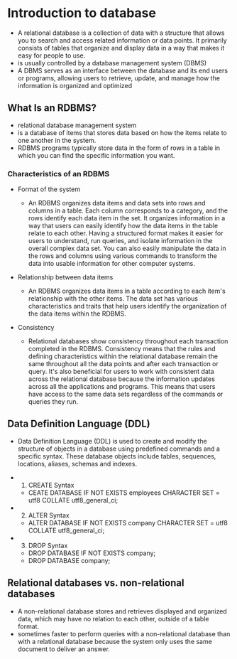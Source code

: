 # Introduction to database

- A relational database is a collection of data with a structure that allows you to search and access related information or data points. It primarily consists of tables that organize and display data in a way that makes it easy for people to use.
- is usually controlled by a database management system (DBMS)
- A DBMS serves as an interface between the database and its end users or programs, allowing users to retrieve, update, and manage how the information is organized and optimized

## What Is an RDBMS?

- relational database management system
- is a database of items that stores data based on how the items relate to one another in the system.
- RDBMS programs typically store data in the form of rows in a table in which you can find the specific information you want.

### Characteristics of an RDBMS

- Format of the system
  - An RDBMS organizes data items and data sets into rows and columns in a table. Each column corresponds to a category, and the rows identify each data item in the set. It organizes information in a way that users can easily identify how the data items in the table relate to each other. Having a structured format makes it easier for users to understand, run queries, and isolate information in the overall complex data set. You can also easily manipulate the data in the rows and columns using various commands to transform the data into usable information for other computer systems.

- Relationship between data items
  - An RDBMS organizes data items in a table according to each item's relationship with the other items. The data set has various characteristics and traits that help users identify the organization of the data items within the RDBMS.

- Consistency
  - Relational databases show consistency throughout each transaction completed in the RDBMS. Consistency means that the rules and defining characteristics within the relational database remain the same throughout all the data points and after each transaction or query. It's also beneficial for users to work with consistent data across the relational database because the information updates across all the applications and programs. This means that users have access to the same data sets regardless of the commands or queries they run.

## Data Definition Language (DDL)

- Data Definition Language (DDL) is used to create and modify the structure of objects in a database using predefined commands and a specific syntax. These database objects include tables, sequences, locations, aliases, schemas and indexes.

- 1. CREATE Syntax
  - CEATE DATABASE IF NOT EXISTS employees CHARACTER SET = utf8 COLLATE utf8_general_ci;

- 2. ALTER Syntax
  - ALTER DATABASE IF NOT EXISTS company CHARACTER SET = utf8 COLLATE utf8_general_ci;

- 3. DROP Syntax
  - DROP DATABASE IF NOT EXISTS company;
  - DROP DATABASE company;

## Relational databases vs. non-relational databases

- A non-relational database stores and retrieves displayed and organized data, which may have no relation to each other, outside of a table format.
- sometimes faster to perform queries with a non-relational database than with a relational database because the system only uses the same document to deliver an answer.
